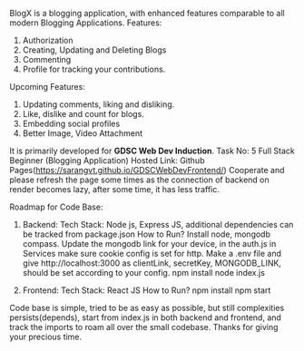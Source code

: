 BlogX is a blogging application, with enhanced features comparable to all modern Blogging Applications.
Features:
1. Authorization
2. Creating, Updating and Deleting Blogs
3. Commenting
4. Profile for tracking your contributions.

Upcoming Features:
1. Updating comments, liking and disliking.
2. Like, dislike and count for blogs.
3. Embedding social profiles
4. Better Image, Video Attachment

It is primarily developed for <b>GDSC Web Dev Induction</B>.
Task No: 5 Full Stack Beginner (Blogging Application)
Hosted Link: Github Pages(https://sarangvt.github.io/GDSCWebDevFrontend/)
Cooperate and please refresh the page some times as the connection of backend on render becomes lazy, after some time, it has less traffic.

Roadmap for Code Base:
1. Backend:
  Tech Stack: Node js, Express JS, additional dependencies can be tracked from package.json
  How to Run?
  Install node, mongodb compass.
  Update the mongodb link for your device, in the auth.js in Services make sure cookie config is set for http.
  Make a .env file and give http://localhost:3000 as clientLink, secretKey, MONGODB_LINK, should be set according to your config.
  npm install
  node index.js

2. Frontend:
  Tech Stack: React JS
  How to Run?
  npm install
  npm start

Code base is simple, tried to be as easy as possible, but still complexities persists(depends), start from index.js in both backend and frontend, and track the imports to roam all over the small codebase.
Thanks for giving your precious time.
